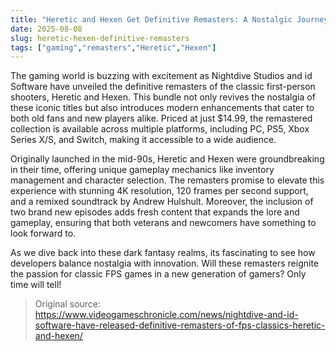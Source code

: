 ```yaml
---
title: "Heretic and Hexen Get Definitive Remasters: A Nostalgic Journey Revived"
date: 2025-08-08
slug: heretic-hexen-definitive-remasters
tags: ["gaming","remasters","Heretic","Hexen"]
---
```


The gaming world is buzzing with excitement as Nightdive Studios and id Software have unveiled the definitive remasters of the classic first-person shooters, Heretic and Hexen. This bundle not only revives the nostalgia of these iconic titles but also introduces modern enhancements that cater to both old fans and new players alike. Priced at just $14.99, the remastered collection is available across multiple platforms, including PC, PS5, Xbox Series X/S, and Switch, making it accessible to a wide audience.

Originally launched in the mid-90s, Heretic and Hexen were groundbreaking in their time, offering unique gameplay mechanics like inventory management and character selection. The remasters promise to elevate this experience with stunning 4K resolution, 120 frames per second support, and a remixed soundtrack by Andrew Hulshult. Moreover, the inclusion of two brand new episodes adds fresh content that expands the lore and gameplay, ensuring that both veterans and newcomers have something to look forward to.

As we dive back into these dark fantasy realms, its fascinating to see how developers balance nostalgia with innovation. Will these remasters reignite the passion for classic FPS games in a new generation of gamers? Only time will tell!
> Original source: https://www.videogameschronicle.com/news/nightdive-and-id-software-have-released-definitive-remasters-of-fps-classics-heretic-and-hexen/